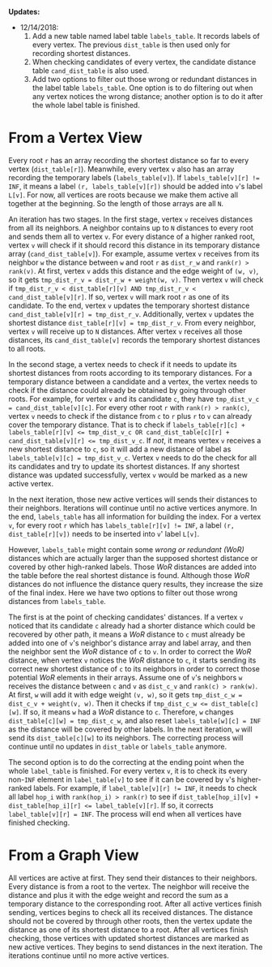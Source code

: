 **Updates:**

- 12/14/2018: 
	1. Add a new table named label table `labels_table`. It records labels of every vertex. The previous `dist_table` is then used only for recording shortest distances.
	2. When checking candidates of every vertex, the candidate distance table `cand_dist_table` is also used.
	3. Add two options to filter out those wrong or redundant distances in the label table `labels_table`. One option is to do filtering out when any vertex notices the wrong distance; another option is to do it after the whole label table is finished.

# From a Vertex View

Every root `r` has an array recording the shortest distance so far to every vertex (`dist_table[r]`). Meanwhile, every vertex `v` also has an array recording the temporary labels (`labels_table[v]`). If `labels_table[v][r] != INF`, it means a label `(r, labels_table[v][r])` should be added into `v`'s label `L[v]`. For now, all vertices are roots because we make them active all together at the beginning. So the length of those arrays are all `N`.

An iteration has two stages. In the first stage, vertex `v` receives distances from all its neighbors. A neighbor contains up to `N` distances to every root and sends them all to vertex `v`. For every distance of a higher ranked root, vertex `v` will check if it should record this distance in its temporary distance array (`cand_dist_table[v]`). For example, assume vertex `v` receives from its neighbor `w` the distance between `w` and root `r` as `dist_r_w` and `rank(r) > rank(v)`. At first, vertex `v` adds this distance and the edge weight of `(w, v)`, so it gets `tmp_dist_r_v = dist_r_w + weight(w, v)`. Then vertex `v` will check if `tmp_dist_r_v < dist_table[r][v] AND tmp_dist_r_v < cand_dist_table[v][r]`.  If so, vertex `v` will mark root `r` as one of its candidate. To the end, vertex `v` updates the temporary shortest distance `cand_dist_table[v][r] = tmp_dist_r_v`. Additionally, vertex `v` updates the shortest distance `dist_table[r][v] = tmp_dist_r_v`. From every neighbor, vertex `v` will receive up to `N` distances. After vertex `v` receives all those distances, its `cand_dist_table[v]` records the temporary shortest distances to all roots.

In the second stage, a vertex needs to check if it needs to update its shortest distances from roots according to its temporary distances. For a temporary distance between a candidate and a vertex, the vertex needs to check if the distance could already be obtained by going through other roots. For example, for vertex `v` and its candidate `c`, they have `tmp_dist_v_c = cand_dist_table[v][c]`. For every other root `r` with `rank(r) > rank(c)`, vertex `v` needs to check if the distance from `c` to `r` plus `r` to `v` can already cover the temporary distance. That is to check if `labels_table[r][c] + labels_table[r][v] <= tmp_dist_v_c OR cand_dist_table[c][r] + cand_dist_table[v][r] <= tmp_dist_v_c`. If *not*, it means vertex `v` receives a new shortest distance to `c`, so it will add a new distance of label as `labels_table[v][c] = tmp_dist_v_c`. Vertex `v` needs to do the check for all its candidates and try to update its shortest distances. If any shortest distance was updated successfully, vertex `v` would be marked as a new active vertex.

In the next iteration, those new active vertices will sends their distances to their neighbors. Iterations will continue until no active vertices anymore. In the end, `labels_table` has all information for building the index. For a vertex `v`, for every root `r` which has `labels_table[r][v] != INF`, a label `(r, dist_table[r][v])` needs to be inserted into `v`' label `L[v]`.

However, `labels_table` might contain some *wrong or redundant (WoR)* distances which are actually larger than the supposed shortest distance or covered by other high-ranked labels. Those *WoR* distances are added into the table before the real shortest distance is found. Although those *WoR* distances do not influence the distance query results, they increase the size of the final index. Here we have two options to filter out those wrong distances from `labels_table`. 

The first is at the point of checking candidates' distances. If a vertex `v` noticed that its candidate `c` already had a shorter distance which could be recovered by other path, it means a *WoR* distance to `c` must already be added into one of `v`'s neighbor's distance array and label array, and then the neighbor sent the *WoR* distance of `c` to `v`. In order to correct the *WoR* distance, when vertex `v` notices the *WoR* distance to `c`, it starts sending its correct new shortest distance of `c` to its neighbors in order to correct those potential *WoR* elements in their arrays. Assume one of `v`'s neighbors `w` receives the distance between `c` and `v` as `dist_c_v` and `rank(c) > rank(w)`. At first, `w` will add it with edge weight `(v, w)`, so it gets `tmp_dist_c_w = dist_c_v + weight(v, w)`. Then it checks if `tmp_dist_c_w <= dist_table[c][w]`. If so, it means `w` had a *WoR* distance to `c`. Therefore, `w` changes `dist_table[c][w] = tmp_dist_c_w`, and also reset `labels_table[w][c] = INF` as the distance will be covered by other labels. In the next iteration, `w` will send its `dist_table[c][w]` to its neighbors. The correcting process will continue until no updates in `dist_table` or `labels_table` anymore.

The second option is to do the correcting at the ending point when the whole `label_table` is finished. For every vertex `v`, it is to check its every non-`INF` element in `label_table[v]` to see if it can be covered by `v`'s higher-ranked labels. For example, if `label_table[v][r] != INF`, it needs to check all label `hop_i` with `rank(hop_i) > rank(r)` to see if `dist_table[hop_i][v] + dist_table[hop_i][r] <= label_table[v][r]`. If so, it corrects `label_table[v][r] = INF`. The process will end when all vertices have finished checking.

# From a Graph View
All vertices are active at first. They send their distances to their neighbors. Every distance is from a root to the vertex. The neighbor will receive the distance and plus it with the edge weight and record the sum as a temporary distance to the corresponding root. After all active vertices finish sending, vertices begins to check all its received distances. The distance should not be covered by through other roots, then the vertex update the distance as one of its shortest distance to a root. After all vertices finish checking, those vertices with updated shortest distances are marked as new active vertices. They begins to send distances in the next iteration. The iterations continue until no more active vertices.

